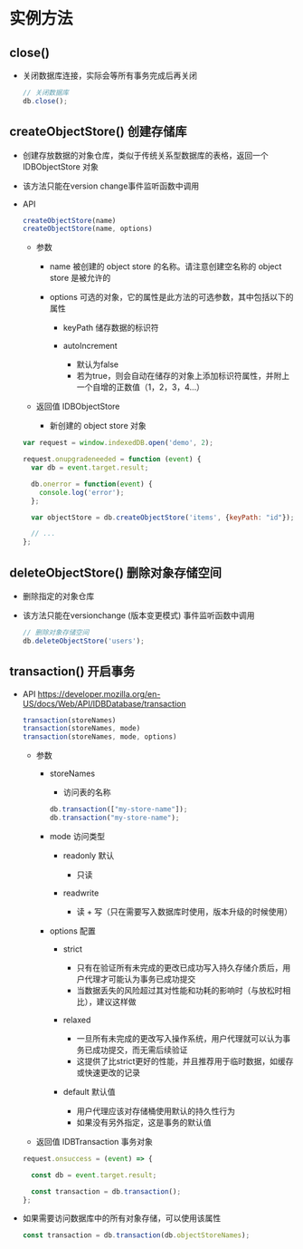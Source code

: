 # 实例方法

## close()

+ 关闭数据库连接，实际会等所有事务完成后再关闭

  ```js
  // 关闭数据库
  db.close();
  ```

## createObjectStore() 创建存储库

+ 创建存放数据的对象仓库，类似于传统关系型数据库的表格，返回一个 IDBObjectStore 对象
+ 该方法只能在version change事件监听函数中调用

+ API

  ```js
  createObjectStore(name)
  createObjectStore(name, options)
  ```

  + 参数

    + name 被创建的 object store 的名称。请注意创建空名称的 object store 是被允许的
    + options 可选的对象，它的属性是此方法的可选参数，其中包括以下的属性

      + keyPath 储存数据的标识符

      + autoIncrement

        + 默认为false
        + 若为true，则会自动在储存的对象上添加标识符属性，并附上一个自增的正数值（1，2，3，4…）


  + 返回值 IDBObjectStore

    + 新创建的 object store 对象



  ```js
  var request = window.indexedDB.open('demo', 2);

  request.onupgradeneeded = function (event) {
    var db = event.target.result;

    db.onerror = function(event) {
      console.log('error');
    };

    var objectStore = db.createObjectStore('items', {keyPath: "id"});

    // ...
  };
  ```

## deleteObjectStore()  删除对象存储空间

+ 删除指定的对象仓库
+ 该方法只能在versionchange (版本变更模式) 事件监听函数中调用

  ```js
  // 删除对象存储空间
  db.deleteObjectStore('users');
  ```

## transaction() 开启事务

+ API https://developer.mozilla.org/en-US/docs/Web/API/IDBDatabase/transaction

  ```js
  transaction(storeNames)
  transaction(storeNames, mode)
  transaction(storeNames, mode, options)
  ```

  + 参数

    + storeNames

      + 访问表的名称

      ```js
      db.transaction(["my-store-name"]);
      db.transaction("my-store-name");
      ```

    + mode 访问类型

      + readonly 默认

        + 只读

      + readwrite

        + 读 + 写（只在需要写入数据库时使用，版本升级的时候使用）

    + options 配置

      + strict

        + 只有在验证所有未完成的更改已成功写入持久存储介质后，用户代理才可能认为事务已成功提交
        + 当数据丢失的风险超过其对性能和功耗的影响时（与放松时相比），建议这样做

      + relaxed

        + 一旦所有未完成的更改写入操作系统，用户代理就可以认为事务已成功提交，而无需后续验证
        + 这提供了比strict更好的性能，并且推荐用于临时数据，如缓存或快速更改的记录

      + default 默认值

        + 用户代理应该对存储桶使用默认的持久性行为
        + 如果没有另外指定，这是事务的默认值

  + 返回值 IDBTransaction 事务对象


  ```js
  request.onsuccess = (event) => {

    const db = event.target.result;

    const transaction = db.transaction();
  };
  ```

+ 如果需要访问数据库中的所有对象存储，可以使用该属性

  ```js
  const transaction = db.transaction(db.objectStoreNames);
  ```
